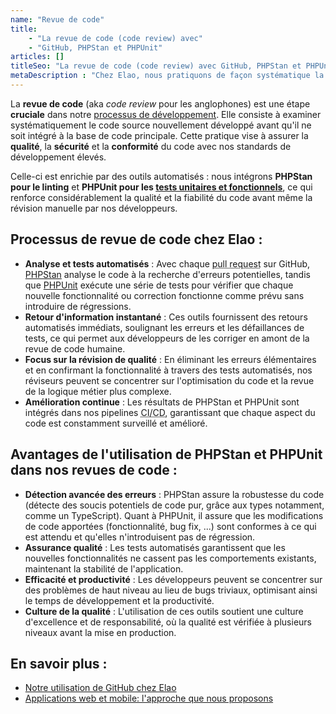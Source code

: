 ```yaml
---
name: "Revue de code"
title:
    - "La revue de code (code review) avec"
    - "GitHub, PHPStan et PHPUnit"
articles: []
titleSeo: "La revue de code (code review) avec GitHub, PHPStan et PHPUnit, une étape qualité cruciale"
metaDescription : "Chez Elao, nous pratiquons de façon systématique la revue de code, appuyée par l'utilisation de PHPStan et PHPUnit, pour un site ou une application de qualité"
---
```


La **revue de code** (aka _code review_ pour les anglophones) est une étape **cruciale** dans notre [processus de développement](./nos-services/application-web-et-mobile). Elle consiste à examiner systématiquement le code source nouvellement développé avant qu'il ne soit intégré à la base de code principale. Cette pratique vise à assurer la **qualité**, la **sécurité** et la **conformité** du code avec nos standards de développement élevés.

Celle-ci est enrichie par des outils automatisés : nous intégrons **PHPStan pour le linting** et **PHPUnit pour les [tests unitaires et fonctionnels](./nos-services/application-web-et-mobile#tests)**, ce qui renforce considérablement la qualité et la fiabilité du code avant même la révision manuelle par nos développeurs.

## Processus de revue de code chez Elao :

- **Analyse et tests automatisés** : Avec chaque <abbr title="Proposition de code">pull request</abbr> sur GitHub, [PHPStan](https://phpstan.org/) analyse le code à la recherche d'erreurs potentielles, tandis que [PHPUnit](https://phpunit.de/) exécute une série de tests pour vérifier que chaque nouvelle fonctionnalité ou correction fonctionne comme prévu sans introduire de régressions.
- **Retour d'information instantané** : Ces outils fournissent des retours automatisés immédiats, soulignant les erreurs et les défaillances de tests, ce qui permet aux développeurs de les corriger en amont de la revue de code humaine.
- **Focus sur la révision de qualité** : En éliminant les erreurs élémentaires et en confirmant la fonctionnalité à travers des tests automatisés, nos réviseurs peuvent se concentrer sur l'optimisation du code et la revue de la logique métier plus complexe.
- **Amélioration continue** : Les résultats de PHPStan et PHPUnit sont intégrés dans nos pipelines <abbr title="Continuous Integration/Continuous Delivery">CI/CD</abbr>, garantissant que chaque aspect du code est constamment surveillé et amélioré.

## Avantages de l'utilisation de PHPStan et PHPUnit dans nos revues de code :

- **Détection avancée des erreurs** : PHPStan assure la robustesse du code (détecte des soucis potentiels de code pur, grâce aux types notamment, comme un TypeScript). Quant à PHPUnit, il assure que les modifications de code apportées (fonctionnalité, bug fix, ...) sont conformes à ce qui est attendu et qu'elles n'introduisent pas de régression.
- **Assurance qualité** : Les tests automatisés garantissent que les nouvelles fonctionnalités ne cassent pas les comportements existants, maintenant la stabilité de l'application.
- **Efficacité et productivité** : Les développeurs peuvent se concentrer sur des problèmes de haut niveau au lieu de bugs triviaux, optimisant ainsi le temps de développement et la productivité.
- **Culture de la qualité** : L'utilisation de ces outils soutient une culture d'excellence et de responsabilité, où la qualité est vérifiée à plusieurs niveaux avant la mise en production.

## En savoir plus :

- [Notre utilisation de GitHub chez Elao](./github.md)
- [Applications web et mobile: l'approche que nous proposons](./nos-services/application-web-et-mobile)
